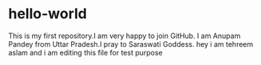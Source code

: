 # hello-world
This is my first repository.I am very happy to join GitHub.
I am Anupam Pandey from Uttar Pradesh.I pray to Saraswati Goddess. 
hey i am tehreem aslam and i am editing this file for test purpose
